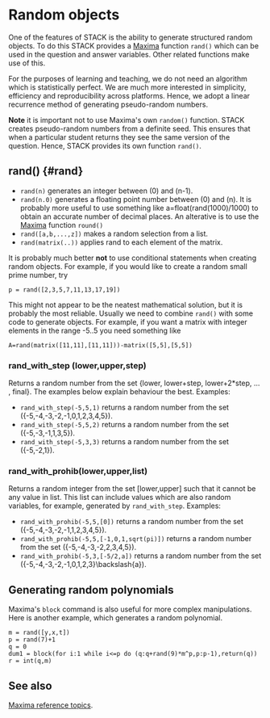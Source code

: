 # Random objects #

One of the features of STACK is the ability to generate structured random objects.
To do this STACK provides a [Maxima](Maxima.md) function `rand()` which can be used in the question and answer variables.
Other related functions make use of this.

For the purposes of learning and teaching, we do not need an algorithm which is statistically perfect.
We are much more interested in simplicity, efficiency and reproducibility across platforms.
Hence, we adopt a linear recurrence method of generating pseudo-random numbers.

**Note** it is important not to use Maxima's own `random()` function.
STACK creates pseudo-random numbers from a definite seed.
This ensures that when a particular student returns they see the same version of the question.
Hence, STACK provides its own function `rand()`.

## rand() 			{#rand}

* `rand(n)` generates an integer between \(0\) and \(n-1\).
* `rand(n.0)` generates a floating point number between \(0\) and \(n\).  It is probably more useful to use something like 	a=float(rand(1000)/1000)
  to obtain an accurate number of decimal places.  An alterative is to use the [Maxima](Maxima.md) function `round()`
* `rand([a,b,...,z])` makes a random selection from a list.
* `rand(matrix(..))` applies rand to each element of the matrix.

It is probably much better **not** to use conditional statements when creating random objects.
For example, if you would like to create a random small prime number, try
	 
	p = rand([2,3,5,7,11,13,17,19])

This might not appear to be the neatest mathematical solution, but it is probably the most reliable.
Usually we need to combine `rand()` with some code to generate objects.
For example, if you want a matrix with integer elements in the range -5..5 you need something like

	A=rand(matrix([11,11],[11,11]))-matrix([5,5],[5,5])

### rand_with_step (lower,upper,step) ###

Returns a random number from the set {lower, lower+step, lower+2*step, ... , final}. The examples below explain behaviour the best. 
Examples: 

* `rand_with_step(-5,5,1)` returns a random number from the set \(\{-5,-4,-3,-2,-1,0,1,2,3,4,5\}\).
* `rand_with_step(-5,5,2)` returns a random number from the set \(\{-5,-3,-1,1,3,5\}\).
* `rand_with_step(-5,3,3)` returns a random number from the set \(\{-5,-2,1\}\). 

### rand_with_prohib(lower,upper,list) ###

Returns a random integer from the set [lower,upper] such that it cannot be any value in list.
This list can include values which are also random variables, for example, generated by `rand_with_step`. 
Examples: 

* `rand_with_prohib(-5,5,[0])` returns a random number from the set \(\{-5,-4,-3,-2,-1,1,2,3,4,5\}\).
* `rand_with_prohib(-5,5,[-1,0,1,sqrt(pi)])` returns a random number from the set \(\{-5,-4,-3,-2,2,3,4,5\}\).
* `rand_with_prohib(-5,3,[-5/2,a])` returns a random number from the set \(\{-5,-4,-3,-2,-1,0,1,2,3\}\backslash\{a\}\).

## Generating random polynomials

Maxima's `block` command is also useful for more complex manipulations. Here is another example, 
which generates a random polynomial. 

	m = rand([y,x,t])
	p = rand(7)+1
	q = 0
	dum1 = block(for i:1 while i<=p do (q:q+rand(9)*m^p,p:p-1),return(q))
	r = int(q,m)

## See also

[Maxima reference topics](index.md#reference).
